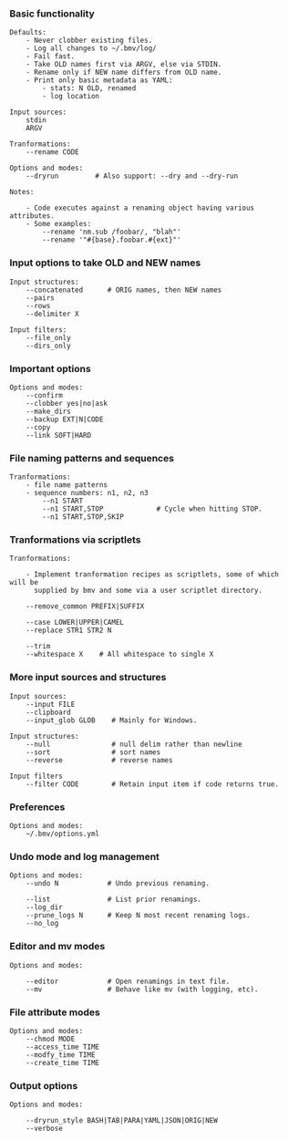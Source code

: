### Basic functionality

    Defaults:
        - Never clobber existing files.
        - Log all changes to ~/.bmv/log/
        - Fail fast.
        - Take OLD names first via ARGV, else via STDIN.
        - Rename only if NEW name differs from OLD name.
        - Print only basic metadata as YAML:
            - stats: N OLD, renamed
            - log location

    Input sources:
        stdin
        ARGV

    Tranformations:
        --rename CODE

    Options and modes:
        --dryrun         # Also support: --dry and --dry-run

    Notes:

        - Code executes against a renaming object having various attributes.
        - Some examples:
            --rename 'nm.sub /foobar/, "blah"'
            --rename '"#{base}.foobar.#{ext}"'

### Input options to take OLD and NEW names

    Input structures:
        --concatenated      # ORIG names, then NEW names
        --pairs
        --rows
        --delimiter X

    Input filters:
        --file_only
        --dirs_only

### Important options

    Options and modes:
        --confirm
        --clobber yes|no|ask
        --make_dirs
        --backup EXT|N|CODE
        --copy
        --link SOFT|HARD

### File naming patterns and sequences

    Tranformations:
        - file name patterns
        - sequence numbers: n1, n2, n3
            --n1 START
            --n1 START,STOP             # Cycle when hitting STOP.
            --n1 START,STOP,SKIP

### Tranformations via scriptlets

    Tranformations:

        - Implement tranformation recipes as scriptlets, some of which will be
          supplied by bmv and some via a user scriptlet directory.

        --remove_common PREFIX|SUFFIX

        --case LOWER|UPPER|CAMEL
        --replace STR1 STR2 N

        --trim
        --whitespace X    # All whitespace to single X

### More input sources and structures

    Input sources:
        --input FILE
        --clipboard
        --input_glob GLOB    # Mainly for Windows.

    Input structures:
        --null               # null delim rather than newline
        --sort               # sort names
        --reverse            # reverse names

    Input filters
        --filter CODE        # Retain input item if code returns true.

### Preferences

    Options and modes:
        ~/.bmv/options.yml

### Undo mode and log management

    Options and modes:
        --undo N            # Undo previous renaming.

        --list              # List prior renamings.
        --log_dir
        --prune_logs N      # Keep N most recent renaming logs.
        --no_log

### Editor and mv modes

    Options and modes:

        --editor            # Open renamings in text file.
        --mv                # Behave like mv (with logging, etc).

### File attribute modes

    Options and modes:
        --chmod MODE
        --access_time TIME
        --modfy_time TIME
        --create_time TIME

### Output options

    Options and modes:

        --dryrun_style BASH|TAB|PARA|YAML|JSON|ORIG|NEW
        --verbose

